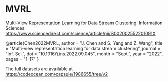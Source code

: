 # MVRL
Multi-View Representation Learning for Data Stream Clustering. Information Sciences: https://www.sciencedirect.com/science/article/pii/S002002552201091X

@article{Chen2022MVRL,
  author        = "J. Chen and S. Yang and Z. Wang",
  title         = "Multi-view representation learning for data stream clustering",
  journal       = "Inf. Sci.",
  doi           = "10.1016/j.ins.2022.09.045",
  month         = "Sept.",
  year          = "2022",
  pages         = "1-17"
}

The full datasets are available at https://codeocean.com/capsule/1986655/tree/v2
